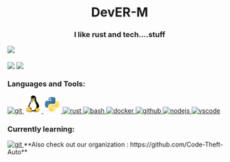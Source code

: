 <h1 align="center">DevER-M</h1>
<h3 align="center">I like rust and tech....stuff</h3>

![](https://komarev.com/ghpvc/?username=DevER-M&style=plastic)

<a>
  <img align="center" src="https://github-readme-stats.vercel.app/api?username=DevER-M&show_icons=true&theme=tokyonight" />
</a>
<a>
  <img align="center" src="https://github-readme-stats.vercel.app/api/top-langs/?username=DevER-M&langs_count=8&layout=compact" />
</a>

<h3 align="left">Languages and Tools:</h3>

<p align="left">
</a> 
<a href="https://git-scm.com/" target="_blank">
  <img src="https://www.vectorlogo.zone/logos/git-scm/git-scm-icon.svg" alt="git" width="40" height="40"/> 
</a> 
<a href="https://www.linux.org/" target="_blank"> 
  <img src="https://raw.githubusercontent.com/devicons/devicon/master/icons/linux/linux-original.svg" alt="linux" width="40" height="40"/> 
</a> 
<a href="https://www.python.org" target="_blank"> 
  <img src="https://raw.githubusercontent.com/devicons/devicon/master/icons/python/python-original.svg" alt="python" width="40" height="40"/> 

<a href="https://www.rust-lang.org/">
   <img src="https://cdn.jsdelivr.net/gh/devicons/devicon/icons/rust/rust-plain.svg" alt="rust" width=40 height=40 />
  </a>
  
<a href="https://www.gnu.org/software/bash/">
  <img src="https://cdn.jsdelivr.net/gh/devicons/devicon/icons/bash/bash-original.svg" alt="bash" width=40 height=40 />
  </a>
<a href="https://www.docker.com/">
  <img src="https://cdn.jsdelivr.net/gh/devicons/devicon/icons/docker/docker-plain.svg" alt="docker" width=40 height=40/>
  <a>
    
<a href="https://github.com">
  <img src="https://cdn.jsdelivr.net/gh/devicons/devicon/icons/github/github-original.svg" alt="github" width=40 height=40 />
  <a>
 <a href="https://nodejs.org">
   <img src="https://cdn.jsdelivr.net/gh/devicons/devicon/icons/nodejs/nodejs-plain.svg" alt="nodejs" width=40 height=40 />
  <a>
 <a href="https://code.visualstudio.com/">
   <img src="https://cdn.jsdelivr.net/gh/devicons/devicon/icons/vscode/vscode-original.svg" alt="vscode" width=40 height=40 />
  <a>

</a> 
</p>

<h3 align="left">Currently learning:</h3>
<a href="https://www.rust-lang.org/" target="_blank"> <img src="https://www.rust-lang.org/static/images/rust-logo-blk.svg" alt="git" width="40" height="40"/> </a>  
**Also check out our organization : https://github.com/Code-Theft-Auto**
